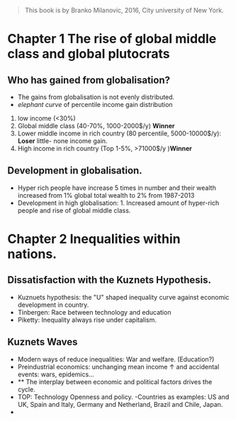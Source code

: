 > This book is by Branko Milanovic, 2016,  City university of New York.
>

# Chapter 1 The rise of global middle class and global plutocrats

## Who has gained from globalisation?
- The gains from globalisation is not evenly distributed.
- *elephant curve* of percentile income gain distribution 
1. low income (<30%)
2. Global middle class (40-70%, 1000-2000$/y) **Winner** 
3. Lower middle income in rich country (80 percentile, 5000-10000$/y): **Loser** little- none income gain.
4. High income in rich country (Top 1-5%, >71000$/y )**Winner**

## Development in globalisation.
- Hyper rich people have increase 5 times in number and their wealth increased from 1% global total wealth to 2% from 1987-2013
- Development in high globalisation: 1. Increased amount of hyper-rich people and rise of global middle class.

# Chapter 2 Inequalities within nations.
## Dissatisfaction with the Kuznets Hypothesis.
- Kuznuets hypothesis: the "U" shaped inequality curve against economic development in country.
- Tinbergen: Race between technology and education
- Piketty: Inequality always rise under capitalism.

## Kuznets Waves
- Modern ways of reduce inequalities: War and welfare. (Education?)
- Preindustrial economics: unchanging mean income &uarr; and accidental events: wars, epidemics...
- ** The interplay between economic and political factors drives the cycle.
- TOP: Technology Openness and policy.
-Countries as examples: US and UK, Spain and Italy, Germany and Netherland, Brazil and Chile, Japan.
-
<!--stackedit_data:
eyJoaXN0b3J5IjpbLTIxMzA5MTEzODEsLTEyMzcwNzMwMCwtMj
E0NjEzMTk0Myw2NzYzNjU3NjIsLTExNDc4Mjk3NzcsLTcwNTc4
NjMxNCwtOTcxNTQ0NjUxLDY3NzcwOTU2MiwtMTAzNjMzNDkxNC
wyMzk1NzgwOTgsLTQ2NTU4MjA0NywtMTE5NDc5MjMzMCwtMzk2
MTg4NjE1LC0xMjgzOTM2NzI3LDI4MzkyODgyNF19
-->